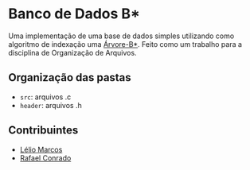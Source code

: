 # Banco de Dados B*

Uma implementação de uma base de dados simples utilizando como algoritmo de indexação uma [Árvore-B*](./ARVORE.md). Feito como um trabalho para a disciplina de Organização de Arquivos.

## Organização das pastas
- ```src```: arquivos .c
- ```header```: arquivos .h

## Contribuintes
- [Lélio Marcos](https://github.com/LelioMarcos)
- [Rafael Conrado](https://github.com/RafaelCGConrado)
